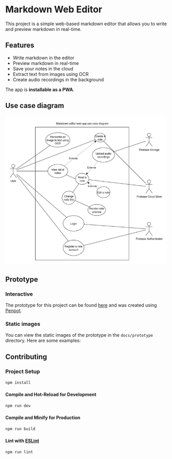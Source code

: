 # Markdown Web Editor

This project is a simple web-based markdown editor that allows you to write and preview markdown in real-time.

## Features

- Write markdown in the editor
- Preview markdown in real-time
- Save your notes in the cloud
- Extract text from images using OCR
- Create audio recordings in the background

The app is **installable as a PWA**.

## Use case diagram

![Use case diagram](./docs/use-case-diagram.png)

## Prototype

### Interactive

The prototype for this project can be found
[here](https://design.penpot.app/#/view/68a1c0e6-b27c-807b-8004-4d7c57bc765a?page-id=20f2ebdc-f103-8067-8004-4d9c7649fd0a&section=interactions&frame-id=20f2ebdc-f103-8067-8004-4d9c7a38c84e&index=0&share-id=68a1c0e6-b27c-807b-8004-4da31ea9e1c6)
and was created using [Penpot](https://penpot.app/).

### Static images

You can view the static images of the prototype in the `docs/prototype` directory. Here are some examples:

## Contributing

### Project Setup

```sh
npm install
```

#### Compile and Hot-Reload for Development

```sh
npm run dev
```

#### Compile and Minify for Production

```sh
npm run build
```

#### Lint with [ESLint](https://eslint.org/)

```sh
npm run lint
```
